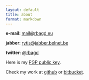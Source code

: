 ```yaml
---
layout: default
title: about
format: markdown
---
```


**e-mail**: <a href="mailto:mail@rbagd.eu">mail@rbagd.eu</a>

**jabber**: <a href="xmpp:rytis@jabber.belnet.be">rytis@jabber.belnet.be</a>

**twitter**: [@rbagd](http://twitter.com/rbagd)

Here is my [PGP public key](pgp.txt).

Check my work at [github](http://github.com/rbagd) or [bitbucket](http://bitbucket.org/rbagd).
